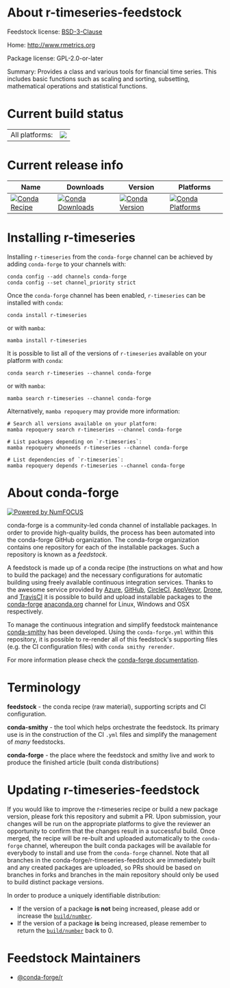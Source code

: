 About r-timeseries-feedstock
============================

Feedstock license: [BSD-3-Clause](https://github.com/conda-forge/r-timeseries-feedstock/blob/main/LICENSE.txt)

Home: http://www.rmetrics.org

Package license: GPL-2.0-or-later

Summary: Provides a class and various tools for financial time series. This includes basic functions such as scaling and sorting, subsetting, mathematical operations and statistical functions.

Current build status
====================


<table><tr><td>All platforms:</td>
    <td>
      <a href="https://dev.azure.com/conda-forge/feedstock-builds/_build/latest?definitionId=1740&branchName=main">
        <img src="https://dev.azure.com/conda-forge/feedstock-builds/_apis/build/status/r-timeseries-feedstock?branchName=main">
      </a>
    </td>
  </tr>
</table>

Current release info
====================

| Name | Downloads | Version | Platforms |
| --- | --- | --- | --- |
| [![Conda Recipe](https://img.shields.io/badge/recipe-r--timeseries-green.svg)](https://anaconda.org/conda-forge/r-timeseries) | [![Conda Downloads](https://img.shields.io/conda/dn/conda-forge/r-timeseries.svg)](https://anaconda.org/conda-forge/r-timeseries) | [![Conda Version](https://img.shields.io/conda/vn/conda-forge/r-timeseries.svg)](https://anaconda.org/conda-forge/r-timeseries) | [![Conda Platforms](https://img.shields.io/conda/pn/conda-forge/r-timeseries.svg)](https://anaconda.org/conda-forge/r-timeseries) |

Installing r-timeseries
=======================

Installing `r-timeseries` from the `conda-forge` channel can be achieved by adding `conda-forge` to your channels with:

```
conda config --add channels conda-forge
conda config --set channel_priority strict
```

Once the `conda-forge` channel has been enabled, `r-timeseries` can be installed with `conda`:

```
conda install r-timeseries
```

or with `mamba`:

```
mamba install r-timeseries
```

It is possible to list all of the versions of `r-timeseries` available on your platform with `conda`:

```
conda search r-timeseries --channel conda-forge
```

or with `mamba`:

```
mamba search r-timeseries --channel conda-forge
```

Alternatively, `mamba repoquery` may provide more information:

```
# Search all versions available on your platform:
mamba repoquery search r-timeseries --channel conda-forge

# List packages depending on `r-timeseries`:
mamba repoquery whoneeds r-timeseries --channel conda-forge

# List dependencies of `r-timeseries`:
mamba repoquery depends r-timeseries --channel conda-forge
```


About conda-forge
=================

[![Powered by
NumFOCUS](https://img.shields.io/badge/powered%20by-NumFOCUS-orange.svg?style=flat&colorA=E1523D&colorB=007D8A)](https://numfocus.org)

conda-forge is a community-led conda channel of installable packages.
In order to provide high-quality builds, the process has been automated into the
conda-forge GitHub organization. The conda-forge organization contains one repository
for each of the installable packages. Such a repository is known as a *feedstock*.

A feedstock is made up of a conda recipe (the instructions on what and how to build
the package) and the necessary configurations for automatic building using freely
available continuous integration services. Thanks to the awesome service provided by
[Azure](https://azure.microsoft.com/en-us/services/devops/), [GitHub](https://github.com/),
[CircleCI](https://circleci.com/), [AppVeyor](https://www.appveyor.com/),
[Drone](https://cloud.drone.io/welcome), and [TravisCI](https://travis-ci.com/)
it is possible to build and upload installable packages to the
[conda-forge](https://anaconda.org/conda-forge) [anaconda.org](https://anaconda.org/)
channel for Linux, Windows and OSX respectively.

To manage the continuous integration and simplify feedstock maintenance
[conda-smithy](https://github.com/conda-forge/conda-smithy) has been developed.
Using the ``conda-forge.yml`` within this repository, it is possible to re-render all of
this feedstock's supporting files (e.g. the CI configuration files) with ``conda smithy rerender``.

For more information please check the [conda-forge documentation](https://conda-forge.org/docs/).

Terminology
===========

**feedstock** - the conda recipe (raw material), supporting scripts and CI configuration.

**conda-smithy** - the tool which helps orchestrate the feedstock.
                   Its primary use is in the construction of the CI ``.yml`` files
                   and simplify the management of *many* feedstocks.

**conda-forge** - the place where the feedstock and smithy live and work to
                  produce the finished article (built conda distributions)


Updating r-timeseries-feedstock
===============================

If you would like to improve the r-timeseries recipe or build a new
package version, please fork this repository and submit a PR. Upon submission,
your changes will be run on the appropriate platforms to give the reviewer an
opportunity to confirm that the changes result in a successful build. Once
merged, the recipe will be re-built and uploaded automatically to the
`conda-forge` channel, whereupon the built conda packages will be available for
everybody to install and use from the `conda-forge` channel.
Note that all branches in the conda-forge/r-timeseries-feedstock are
immediately built and any created packages are uploaded, so PRs should be based
on branches in forks and branches in the main repository should only be used to
build distinct package versions.

In order to produce a uniquely identifiable distribution:
 * If the version of a package **is not** being increased, please add or increase
   the [``build/number``](https://docs.conda.io/projects/conda-build/en/latest/resources/define-metadata.html#build-number-and-string).
 * If the version of a package **is** being increased, please remember to return
   the [``build/number``](https://docs.conda.io/projects/conda-build/en/latest/resources/define-metadata.html#build-number-and-string)
   back to 0.

Feedstock Maintainers
=====================

* [@conda-forge/r](https://github.com/orgs/conda-forge/teams/r/)

